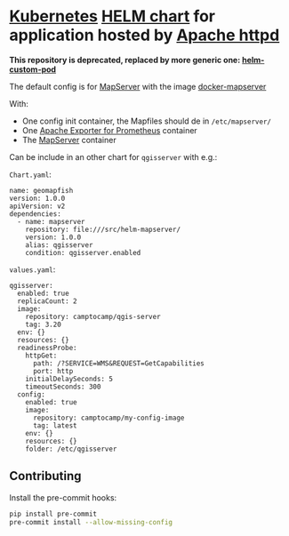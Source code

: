 # [Kubernetes](https://kubernetes.io/) [HELM chart](https://helm.sh/) for application hosted by [Apache httpd](https://httpd.apache.org/)

**This repository is deprecated, replaced by more generic one: [helm-custom-pod](https://github.com/camptocamp/helm-custom-pod/)**

The default config is for [MapServer](mapserver.org/) with the image
[docker-mapserver](https://github.com/camptocamp/docker-mapserver)

With:

- One config init container, the Mapfiles should de in `/etc/mapserver/`
- One [Apache Exporter for Prometheus](https://github.com/Lusitaniae/apache_exporter) container
- The [MapServer](https://github.com/camptocamp/docker-mapserver) container

Can be include in an other chart for `qgisserver` with e.g.:

`Chart.yaml`:

```
name: geomapfish
version: 1.0.0
apiVersion: v2
dependencies:
  - name: mapserver
    repository: file:///src/helm-mapserver/
    version: 1.0.0
    alias: qgisserver
    condition: qgisserver.enabled
```

`values.yaml`:

```
qgisserver:
  enabled: true
  replicaCount: 2
  image:
    repository: camptocamp/qgis-server
    tag: 3.20
  env: {}
  resources: {}
  readinessProbe:
    httpGet:
      path: /?SERVICE=WMS&REQUEST=GetCapabilities
      port: http
    initialDelaySeconds: 5
    timeoutSeconds: 300
  config:
    enabled: true
    image:
      repository: camptocamp/my-config-image
      tag: latest
    env: {}
    resources: {}
    folder: /etc/qgisserver
```

## Contributing

Install the pre-commit hooks:

```bash
pip install pre-commit
pre-commit install --allow-missing-config
```

